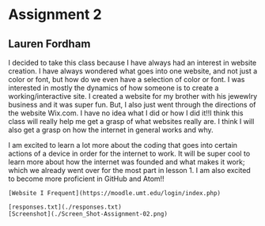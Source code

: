 # Assignment 2
## Lauren Fordham

  I decided to take this class because I have always had an interest in website creation. I have always wondered what goes into one website, and not just a color or font, but how do we even have a selection of color or font. I was interested in mostly the dynamics of how someone is to create a working/interactive site. I created a website for my brother with his jewewlry business and it was super fun. But, I also just went through the directions of the website Wix.com. I have no idea what I did or how I did it!!I think this class will really help me get a grasp of what websites really are. I think I will also get a grasp on how the internet in general works and why.

   I am excited to learn a lot more about the coding that goes into certain actions of a device in order for the internet to work. It will be super cool to learn more about how the internet was founded and what makes it work; which we already went over for the most part in lesson 1. I am also excited to become more proficient in GitHub and Atom!!

    [Website I Frequent](https://moodle.umt.edu/login/index.php)

    [responses.txt](./responses.txt)
    [Screenshot](./Screen_Shot-Assignment-02.png)
